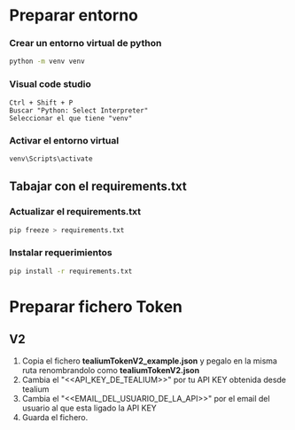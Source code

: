 # Preparar entorno

### Crear un entorno virtual de python
```sh
python -m venv venv
```

### Visual code studio
    Ctrl + Shift + P
    Buscar "Python: Select Interpreter"
    Seleccionar el que tiene "venv"

### Activar el entorno virtual
```sh
venv\Scripts\activate
```

## Tabajar con el requirements.txt
### Actualizar el requirements.txt
```sh
pip freeze > requirements.txt
```

### Instalar requerimientos
```sh
pip install -r requirements.txt
```


# Preparar fichero Token

## V2
1. Copia el fichero **tealiumTokenV2_example.json** y pegalo en la misma ruta renombrandolo como **tealiumTokenV2.json**
2. Cambia el "<<API_KEY_DE_TEALIUM>>" por tu API KEY obtenida desde tealium
3. Cambia el "<<EMAIL_DEL_USUARIO_DE_LA_API>>" por el email del usuario al que esta ligado la API KEY
4. Guarda el fichero.
